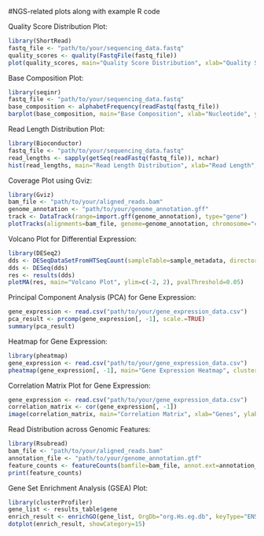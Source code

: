 #NGS-related plots along with example R code<br/>

Quality Score Distribution Plot:

```R
library(ShortRead)
fastq_file <- "path/to/your/sequencing_data.fastq"
quality_scores <- quality(FastqFile(fastq_file))
plot(quality_scores, main="Quality Score Distribution", xlab="Quality Score", ylab="Frequency")
```
Base Composition Plot:

```R
library(seqinr)
fastq_file <- "path/to/your/sequencing_data.fastq"
base_composition <- alphabetFrequency(readFastq(fastq_file))
barplot(base_composition, main="Base Composition", xlab="Nucleotide", ylab="Frequency")
```
Read Length Distribution Plot:

```R
library(Bioconductor)
fastq_file <- "path/to/your/sequencing_data.fastq"
read_lengths <- sapply(getSeq(readFastq(fastq_file)), nchar)
hist(read_lengths, main="Read Length Distribution", xlab="Read Length", ylab="Frequency", col="skyblue")
```
Coverage Plot using Gviz:

```R
library(Gviz)
bam_file <- "path/to/your/aligned_reads.bam"
genome_annotation <- "path/to/your/genome_annotation.gff"
track <- DataTrack(range=import.gff(genome_annotation), type="gene")
plotTracks(alignments=bam_file, genome=genome_annotation, chromosome="chr1", name="Alignment", tracks=list(track))
```
Volcano Plot for Differential Expression:

```R
library(DESeq2)
dds <- DESeqDataSetFromHTSeqCount(sampleTable=sample_metadata, directory="path/to/your/counts_directory", design=~condition)
dds <- DESeq(dds)
res <- results(dds)
plotMA(res, main="Volcano Plot", ylim=c(-2, 2), pvalThreshold=0.05)
```
Principal Component Analysis (PCA) for Gene Expression:

```R
gene_expression <- read.csv("path/to/your/gene_expression_data.csv")
pca_result <- prcomp(gene_expression[, -1], scale.=TRUE)
summary(pca_result)
```
Heatmap for Gene Expression:

```R
library(pheatmap)
gene_expression <- read.csv("path/to/your/gene_expression_data.csv")
pheatmap(gene_expression[, -1], main="Gene Expression Heatmap", cluster_rows=TRUE, cluster_cols=TRUE)
```
Correlation Matrix Plot for Gene Expression:

```R
gene_expression <- read.csv("path/to/your/gene_expression_data.csv")
correlation_matrix <- cor(gene_expression[, -1])
image(correlation_matrix, main="Correlation Matrix", xlab="Genes", ylab="Genes")
```
Read Distribution across Genomic Features:

```R
library(Rsubread)
bam_file <- "path/to/your/aligned_reads.bam"
annotation_file <- "path/to/your/genome_annotation.gtf"
feature_counts <- featureCounts(bamfile=bam_file, annot.ext=annotation_file)
print(feature_counts)
```
Gene Set Enrichment Analysis (GSEA) Plot:

```R
library(clusterProfiler)
gene_list <- results_table$gene
enrich_result <- enrichGO(gene_list, OrgDb="org.Hs.eg.db", keyType="ENSEMBL", ont="BP", pvalueCutoff=0.05)
dotplot(enrich_result, showCategory=15)
```
